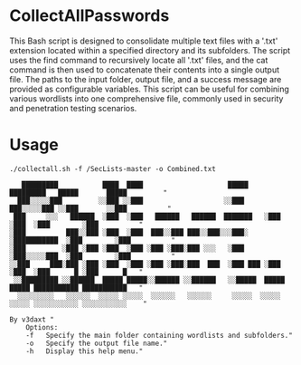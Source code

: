 # CollectAllPasswords
 
 
This Bash script is designed to consolidate multiple text files with a '.txt' extension located within a specified directory and its subfolders. The script uses the find command to recursively locate all '.txt' files, and the cat command is then used to concatenate their contents into a single output file. The paths to the input folder, output file, and a success message are provided as configurable variables. This script can be useful for combining various wordlists into one comprehensive file, commonly used in security and penetration testing scenarios.

# Usage
```
./collectall.sh -f /SecLists-master -o Combined.txt

   █████████           ████  ████                     █████      █████████   █████       █████         "
  ███░░░░░███         ░░███ ░░███                    ░░███      ███░░░░░███ ░░███       ░░███          "
 ███     ░░░   ██████  ░███  ░███   ██████   ██████  ███████   ░███    ░███  ░███        ░███          "
░███          ███░░███ ░███  ░███  ███░░███ ███░░███░░░███░    ░███████████  ░███        ░███          "
░███         ░███ ░███ ░███  ░███ ░███ ░███░███ ░░░   ░███     ░███░░░░░███  ░███        ░███          "
░░███     ███░███ ░███ ░███  ░███ ░███ ░███░███  ███  ░███ ███ ░███    ░███  ░███      █ ░███      █   "
 ░░█████████ ░░██████  █████ █████░░██████ ░░██████   ░░█████  █████   █████ ███████████ ███████████   "
  ░░░░░░░░░   ░░░░░░  ░░░░░ ░░░░░  ░░░░░░   ░░░░░░     ░░░░░  ░░░░░   ░░░░░ ░░░░░░░░░░░ ░░░░░░░░░░░    "
                                                                                          By v3daxt "
    Options:
    -f   Specify the main folder containing wordlists and subfolders."
    -o   Specify the output file name."
    -h   Display this help menu."



```

